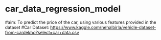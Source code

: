 # car_data_regression_model

#aim: To predict the price of the car, using various features provided in the dataset
#Car Dataset: https://www.kaggle.com/nehalbirla/vehicle-dataset-from-cardekho?select=car+data.csv


